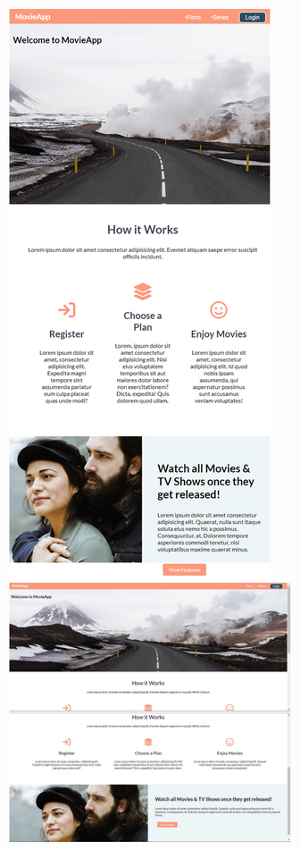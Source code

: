 ![practice2-screenshot](practice2.jpeg)
![practice2_2-screenshot](practice2_2.jpeg)
![practice2_1-screenshot](practice2_1.jpeg)
